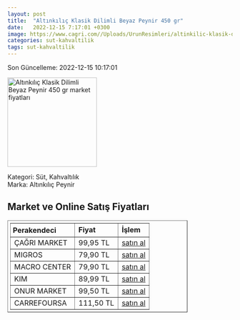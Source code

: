 ```yaml
---
layout: post
title:  "Altınkılıç Klasik Dilimli Beyaz Peynir 450 gr"
date:   2022-12-15 7:17:01 +0300
image: https://www.cagri.com//Uploads/UrunResimleri/altinkilic-klasik-dilimli-beyaz-peynir-5-436e.jpg
categories: sut-kahvaltilik
tags: sut-kahvaltilik
---
```


Son Güncelleme: 2022-12-15 10:17:01

<img src="https://www.cagri.com//Uploads/UrunResimleri/altinkilic-klasik-dilimli-beyaz-peynir-5-436e.jpg" width="200" alt="Altınkılıç Klasik Dilimli Beyaz Peynir 450 gr market fiyatları" />

Kategori: Süt, Kahvaltılık
<br />
Marka: Altınkılıç Peynir

<h2>Market ve Online Satış Fiyatları</h2>

<table border="1" style="padding: 5px;width:80%;">
  <tr>
    <td style="padding: 5px;"><strong>Perakendeci</strong></td>
    <td><strong>Fiyat</strong></td>
    <td><strong>İşlem</strong></td>
  </tr>
  <tr>
              <td title="Çağrı Market">ÇAĞRI MARKET</td>
              <td>99,95 TL</td>
              <td><a title="Çağrı Market" target="_blank" href="https://www.cagri.com/altinkilic-klasik-dilimli-beyaz-peynir-450-gr-19563">satın al</a></td>
            </tr><tr>
              <td title="Migros">MIGROS</td>
              <td>79,90 TL</td>
              <td><a title="Migros" target="_blank" href="https://www.migros.com.tr/altinkilic-3-dilim-tam-yagli-olgun-inek-peyniri-450-g-p-98e100">satın al</a></td>
            </tr><tr>
              <td title="Macro Center">MACRO CENTER</td>
              <td>79,90 TL</td>
              <td><a title="Macro Center" target="_blank" href="https://www.macrocenter.com.tr/altinkilic-3-dilim-tam-yagli-olgun-inek-peyniri-450-g-p-98e100">satın al</a></td>
            </tr><tr>
              <td title="Kim">KIM</td>
              <td>89,99 TL</td>
              <td><a title="Kim" target="_blank" href="https://www.kimgeldi.com/altinkilic-kls-inek-peynir-450gr-dilimli">satın al</a></td>
            </tr><tr>
              <td title="Onur Market">ONUR MARKET</td>
              <td>99,50 TL</td>
              <td><a title="Onur Market" target="_blank" href="https://www.onurmarket.com/-altinkilic-dilimli-ezine-klsk-pey-450-gr--25204">satın al</a></td>
            </tr><tr>
              <td title="CarrefourSA">CARREFOURSA</td>
              <td>111,50 TL</td>
              <td><a title="CarrefourSA" target="_blank" href="https://www.carrefoursa.com/altinkilic-klasik-inek-peyniri-3-dilim-450-g--p-30274640">satın al</a></td>
            </tr>
</table>
